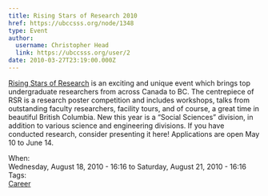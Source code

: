 ```yaml
---
title: Rising Stars of Research 2010 
href: https://ubccsss.org/node/1348
type: Event
author:
  username: Christopher Head
  link: https://ubccsss.org/user/2
date: 2010-03-27T23:19:00.000Z
---
```


<div class="field field-name-body field-type-text-with-summary field-label-hidden"><div class="field-items"><div class="field-item even"><p><a href="http://www.risingstars.ubc.ca/">Rising Stars of Research</a> is an exciting and unique event which brings top undergraduate researchers from across Canada to BC. The centrepiece of RSR is a research poster competition and includes workshops, talks from outstanding faculty researchers, facility tours, and of course, a great time in beautiful British Columbia.&#xA0;New this year is a &#x201C;Social Sciences&#x201D; division, in addition to various science and engineering divisions. If you have conducted research, consider presenting it here! Applications are open May 10 to June 14.</p>
</div></div></div><div class="field field-name-field-dates field-type-datetime field-label-above"><div class="field-label">When:&#xA0;</div><div class="field-items"><div class="field-item even"><span class="date-display-range"><span class="date-display-start">Wednesday, August 18, 2010 - 16:16</span> to <span class="date-display-end">Saturday, August 21, 2010 - 16:16</span></span></div></div></div>    <footer>
    <div class="field field-name-field-tags field-type-taxonomy-term-reference field-label-above"><div class="field-label">Tags:&#xA0;</div><div class="field-items"><div class="field-item even"><a href="/career">Career</a></div></div></div>      </footer>